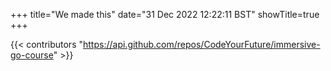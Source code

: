 +++
title="We made this"
date="31 Dec 2022 12:22:11 BST"
showTitle=true    
+++

{{< contributors "https://api.github.com/repos/CodeYourFuture/immersive-go-course" >}}
